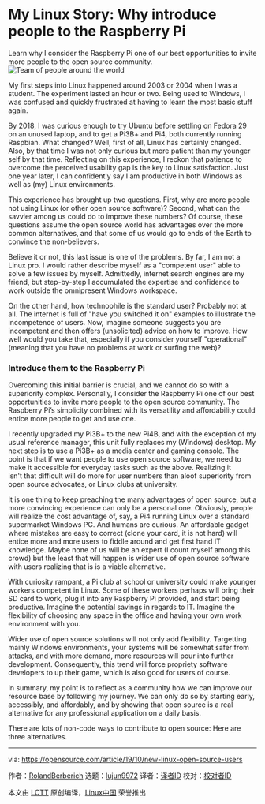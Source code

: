 [#]: collector: (lujun9972)
[#]: translator: ( )
[#]: reviewer: ( )
[#]: publisher: ( )
[#]: url: ( )
[#]: subject: (My Linux Story: Why introduce people to the Raspberry Pi)
[#]: via: (https://opensource.com/article/19/10/new-linux-open-source-users)
[#]: author: (RolandBerberich https://opensource.com/users/rolandberberich)

My Linux Story: Why introduce people to the Raspberry Pi
======
Learn why I consider the Raspberry Pi one of our best opportunities to
invite more people to the open source community.
![Team of people around the world][1]

My first steps into Linux happened around 2003 or 2004 when I was a student. The experiment lasted an hour or two. Being used to Windows, I was confused and quickly frustrated at having to learn the most basic stuff again.

By 2018, I was curious enough to try Ubuntu before settling on Fedora 29 on an unused laptop, and to get a Pi3B+ and Pi4, both currently running Raspbian. What changed? Well, first of all, Linux has certainly changed. Also, by that time I was not only curious but more patient than my younger self by that time. Reflecting on this experience, I reckon that patience to overcome the perceived usability gap is the key to Linux satisfaction. Just one year later, I can confidently say I am productive in both Windows as well as (my) Linux environments.

This experience has brought up two questions. First, why are more people not using Linux (or other open source software)? Second, what can the savvier among us could do to improve these numbers? Of course, these questions assume the open source world has advantages over the more common alternatives, and that some of us would go to ends of the Earth to convince the non-believers.

Believe it or not, this last issue is one of the problems. By far, I am not a Linux pro. I would rather describe myself as a "competent user" able to solve a few issues by myself. Admittedly, internet search engines are my friend, but step-by-step I accumulated the expertise and confidence to work outside the omnipresent Windows workspace.

On the other hand, how technophile is the standard user? Probably not at all. The internet is full of "have you switched it on" examples to illustrate the incompetence of users. Now, imagine someone suggests you are incompetent and then offers (unsolicited) advice on how to improve. How well would you take that, especially if you consider yourself "operational" (meaning that you have no problems at work or surfing the web)?

### Introduce them to the Raspberry Pi

Overcoming this initial barrier is crucial, and we cannot do so with a superiority complex. Personally, I consider the Raspberry Pi one of our best opportunities to invite more people to the open source community. The Raspberry Pi’s simplicity combined with its versatility and affordability could entice more people to get and use one.

I recently upgraded my Pi3B+ to the new Pi4B, and with the exception of my usual reference manager, this unit fully replaces my (Windows) desktop. My next step is to use a Pi3B+ as a media center and gaming console. The point is that if we want people to use open source software, we need to make it accessible for everyday tasks such as the above. Realizing it isn't that difficult will do more for user numbers than aloof superiority from open source advocates, or Linux clubs at university.

It is one thing to keep preaching the many advantages of open source, but a more convincing experience can only be a personal one. Obviously, people will realize the cost advantage of, say, a Pi4 running Linux over a standard supermarket Windows PC. And humans are curious. An affordable gadget where mistakes are easy to correct (clone your card, it is not hard) will entice more and more users to fiddle around and get first hand IT knowledge. Maybe none of us will be an expert (I count myself among this crowd) but the least that will happen is wider use of open source software with users realizing that is is a viable alternative.

With curiosity rampant, a Pi club at school or university could make younger workers competent in Linux. Some of these workers perhaps will bring their SD card to work, plug it into any Raspberry Pi provided, and start being productive. Imagine the potential savings in regards to IT. Imagine the flexibility of choosing any space in the office and having your own work environment with you.

Wider use of open source solutions will not only add flexibility. Targetting mainly Windows environments, your systems will be somewhat safer from attacks, and with more demand, more resources will pour into further development. Consequently, this trend will force propriety software developers to up their game, which is also good for users of course.

In summary, my point is to reflect as a community how we can improve our resource base by following my journey. We can only do so by starting early, accessibly, and affordably, and by showing that open source is a real alternative for any professional application on a daily basis.

There are lots of non-code ways to contribute to open source: Here are three alternatives.

--------------------------------------------------------------------------------

via: https://opensource.com/article/19/10/new-linux-open-source-users

作者：[RolandBerberich][a]
选题：[lujun9972][b]
译者：[译者ID](https://github.com/译者ID)
校对：[校对者ID](https://github.com/校对者ID)

本文由 [LCTT](https://github.com/LCTT/TranslateProject) 原创编译，[Linux中国](https://linux.cn/) 荣誉推出

[a]: https://opensource.com/users/rolandberberich
[b]: https://github.com/lujun9972
[1]: https://opensource.com/sites/default/files/styles/image-full-size/public/lead-images/team_global_people_gis_location.png?itok=Rl2IKo12 (Team of people around the world)
